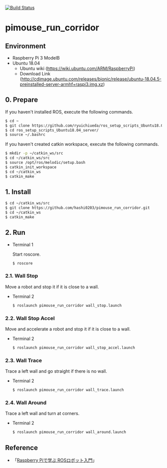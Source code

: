 [![Build Status](https://travis-ci.com/hashi0203/pimouse_run_corridor.svg?branch=main)](https://travis-ci.com/hashi0203/pimouse_run_corridor)

# pimouse_run_corridor

## Environment

- Raspberry Pi 3 ModelB
- Ubuntu 18.04
    - Ubuntu wiki (https://wiki.ubuntu.com/ARM/RaspberryPi)
    - Download Link (http://cdimage.ubuntu.com/releases/bionic/release/ubuntu-18.04.5-preinstalled-server-armhf+raspi3.img.xz)

## 0. Prepare

If you haven't installed ROS, execute the following commands.

```bash
$ cd ~
$ git clone https://github.com/ryuichiueda/ros_setup_scripts_Ubuntu18.04_server
$ cd ros_setup_scripts_Ubuntu18.04_server/
$ source ~/.bashrc
```

If you haven't created catkin workspace, execute the following commands.

```bash
$ mkdir -p ~/catkin_ws/src
$ cd ~/catkin_ws/src
$ source /opt/ros/melodic/setup.bash
$ catkin_init_workspace
$ cd ~/catkin_ws
$ catkin_make
```

## 1. Install

```bash
$ cd ~/catkin_ws/src
$ git clone https://github.com/hashi0203/pimouse_run_corridor.git
$ cd ~/catkin_ws
$ catkin_make
```

## 2. Run

- Terminal 1

    Start roscore.

    ```bash
    $ roscore
    ```

### 2.1. Wall Stop

Move a robot and stop it if it is close to a wall.

- Terminal 2

    ```bash
    $ roslaunch pimouse_run_corridor wall_stop.launch
    ```

### 2.2. Wall Stop Accel

Move and accelerate a robot and stop it if it is close to a wall.

- Terminal 2

    ```bash
    $ roslaunch pimouse_run_corridor wall_stop_accel.launch
    ```

### 2.3. Wall Trace

Trace a left wall and go straight if there is no wall.

- Terminal 2

    ```bash
    $ roslaunch pimouse_run_corridor wall_trace.launch
    ```

### 2.4. Wall Around

Trace a left wall and turn at corners.

- Terminal 2

    ```bash
    $ roslaunch pimouse_run_corridor wall_around.launch
    ```

## Reference

- 「[Raspberry Piで学ぶ ROSロボット入門](https://github.com/ryuichiueda/raspimouse_book_info)」